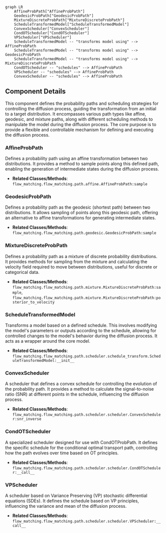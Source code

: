 ```mermaid
graph LR
    AffineProbPath["AffineProbPath"]
    GeodesicProbPath["GeodesicProbPath"]
    MixtureDiscreteProbPath["MixtureDiscreteProbPath"]
    ScheduleTransformedModel["ScheduleTransformedModel"]
    ConvexScheduler["ConvexScheduler"]
    CondOTScheduler["CondOTScheduler"]
    VPScheduler["VPScheduler"]
    ScheduleTransformedModel -- "transforms model using" --> AffineProbPath
    ScheduleTransformedModel -- "transforms model using" --> GeodesicProbPath
    ScheduleTransformedModel -- "transforms model using" --> MixtureDiscreteProbPath
    CondOTScheduler -- "schedules" --> AffineProbPath
    VPScheduler -- "schedules" --> AffineProbPath
    ConvexScheduler -- "schedules" --> AffineProbPath
```

## Component Details

This component defines the probability paths and scheduling strategies for controlling the diffusion process, guiding the transformation from an initial to a target distribution. It encompasses various path types like affine, geodesic, and mixture paths, along with different scheduling methods to manipulate the model during the diffusion process. The core purpose is to provide a flexible and controllable mechanism for defining and executing the diffusion process.

### AffineProbPath
Defines a probability path using an affine transformation between two distributions. It provides a method to sample points along this defined path, enabling the generation of intermediate states during the diffusion process.
- **Related Classes/Methods**: `flow_matching.flow_matching.path.affine.AffineProbPath:sample`

### GeodesicProbPath
Defines a probability path as the geodesic (shortest path) between two distributions. It allows sampling of points along this geodesic path, offering an alternative to affine transformations for generating intermediate states.
- **Related Classes/Methods**: `flow_matching.flow_matching.path.geodesic.GeodesicProbPath:sample`

### MixtureDiscreteProbPath
Defines a probability path as a mixture of discrete probability distributions. It provides methods for sampling from the mixture and calculating the velocity field required to move between distributions, useful for discrete or categorical data.
- **Related Classes/Methods**: `flow_matching.flow_matching.path.mixture.MixtureDiscreteProbPath:sample`, `flow_matching.flow_matching.path.mixture.MixtureDiscreteProbPath:posterior_to_velocity`

### ScheduleTransformedModel
Transforms a model based on a defined schedule. This involves modifying the model's parameters or outputs according to the schedule, allowing for controlled changes to the model's behavior during the diffusion process. It acts as a wrapper around the core model.
- **Related Classes/Methods**: `flow_matching.flow_matching.path.scheduler.schedule_transform.ScheduleTransformedModel:__init__`

### ConvexScheduler
A scheduler that defines a convex schedule for controlling the evolution of the probability path. It provides a method to calculate the signal-to-noise ratio (SNR) at different points in the schedule, influencing the diffusion process.
- **Related Classes/Methods**: `flow_matching.flow_matching.path.scheduler.scheduler.ConvexScheduler:snr_inverse`

### CondOTScheduler
A specialized scheduler designed for use with CondOTProbPath. It defines the specific schedule for the conditional optimal transport path, controlling how the path evolves over time based on OT principles.
- **Related Classes/Methods**: `flow_matching.flow_matching.path.scheduler.scheduler.CondOTScheduler:__call__`

### VPScheduler
A scheduler based on Variance Preserving (VP) stochastic differential equations (SDEs). It defines the schedule based on VP principles, influencing the variance and mean of the diffusion process.
- **Related Classes/Methods**: `flow_matching.flow_matching.path.scheduler.scheduler.VPScheduler:__call__`
